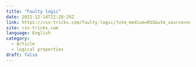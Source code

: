```yaml
---
title: "Faulty logic"
date: 2021-12-14T22:28:29Z
link: https://css-tricks.com/faulty-logic/?utm_medium=RSS&utm_source=news.12bit.vn
site: css-tricks.com
language: English
category:
  - Article
  - logical properties
draft: false
---
```


